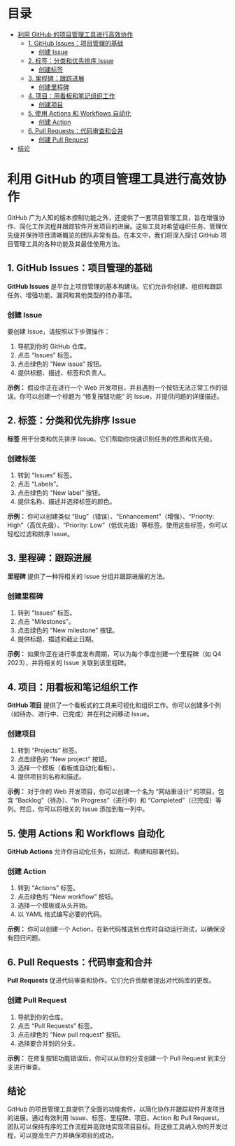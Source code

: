 # 目录

- [利用 GitHub 的项目管理工具进行高效协作](#utilizing-githubs-project-management-tools-for-efficient-collaboration)
  - [1. GitHub Issues：项目管理的基础](#1-github-issues-the-foundation-of-project-management)
    - [创建 Issue](#creating-an-issue)
  - [2. 标签：分类和优先排序 Issue](#2-labels-categorizing-and-prioritizing-issues)
    - [创建标签](#creating-a-label)
  - [3. 里程碑：跟踪进展](#3-milestones-tracking-progress-over-time)
    - [创建里程碑](#creating-a-milestone)
  - [4. 项目：用看板和笔记组织工作](#4-projects-organizing-work-with-boards-and-notes)
    - [创建项目](#creating-a-project)
  - [5. 使用 Actions 和 Workflows 自动化](#5-automation-with-actions-and-workflows)
    - [创建 Action](#creating-an-action)
  - [6. Pull Requests：代码审查和合并](#6-pull-reqests-reviewing-and-merging-code)
    - [创建 Pull Request](#creating-a-pull-request)
- [结论](#conclusion)

# 利用 GitHub 的项目管理工具进行高效协作

GitHub 广为人知的版本控制功能之外，还提供了一套项目管理工具，旨在增强协作、简化工作流程并跟踪软件开发项目的进展。这些工具对希望组织任务、管理优先级并保持项目清晰概览的团队非常有益。在本文中，我们将深入探讨 GitHub 项目管理工具的各种功能及其最佳使用方法。

## 1. **GitHub Issues：项目管理的基础**

**GitHub Issues** 是平台上项目管理的基本构建块。它们允许你创建、组织和跟踪任务、增强功能、漏洞和其他类型的待办事项。

### 创建 Issue

要创建 Issue，请按照以下步骤操作：

1. 导航到你的 GitHub 仓库。
2. 点击 “Issues” 标签。
3. 点击绿色的 “New issue” 按钮。
4. 提供标题、描述、标签和负责人。

**示例：**
假设你正在进行一个 Web 开发项目，并且遇到一个按钮无法正常工作的错误。你可以创建一个标题为 “修复按钮功能” 的 Issue，并提供问题的详细描述。

## 2. **标签：分类和优先排序 Issue**

**标签** 用于分类和优先排序 Issue。它们帮助你快速识别任务的性质和优先级。

### 创建标签

1. 转到 “Issues” 标签。
2. 点击 “Labels”。
3. 点击绿色的 “New label” 按钮。
4. 提供名称、描述并选择标签的颜色。

**示例：**
你可以创建类似 “Bug”（错误）、“Enhancement”（增强）、“Priority: High”（高优先级）、“Priority: Low”（低优先级）等标签。使用这些标签，你可以轻松过滤和排序 Issue。

## 3. **里程碑：跟踪进展**

**里程碑** 提供了一种将相关的 Issue 分组并跟踪进展的方法。

### 创建里程碑

1. 转到 “Issues” 标签。
2. 点击 “Milestones”。
3. 点击绿色的 “New milestone” 按钮。
4. 提供标题、描述和截止日期。

**示例：**
如果你正在进行季度发布周期，可以为每个季度创建一个里程碑（如 Q4 2023），并将相关的 Issue 关联到该里程碑。

## 4. **项目：用看板和笔记组织工作**

**GitHub 项目** 提供了一个看板式的工具来可视化和组织工作。你可以创建多个列（如待办、进行中、已完成）并在列之间移动 Issue。

### 创建项目

1. 转到 “Projects” 标签。
2. 点击绿色的 “New project” 按钮。
3. 选择一个模板（看板或自动化看板）。
4. 提供项目的名称和描述。

**示例：**
对于你的 Web 开发项目，你可以创建一个名为 “网站重设计” 的项目，包含 “Backlog”（待办）、“In Progress”（进行中）和 “Completed”（已完成）等列。然后，你可以将相关的 Issue 添加到每一列中。

## 5. **使用 Actions 和 Workflows 自动化**

**GitHub Actions** 允许你自动化任务，如测试、构建和部署代码。

### 创建 Action

1. 转到 “Actions” 标签。
2. 点击绿色的 “New workflow” 按钮。
3. 选择一个模板或从头开始。
4. 以 YAML 格式编写必要的代码。

**示例：**
你可以创建一个 Action，在新代码推送到仓库时自动运行测试，以确保没有回归问题。

## 6. **Pull Requests：代码审查和合并**

**Pull Requests** 促进代码审查和协作。它们允许贡献者提出对代码库的更改。

### 创建 Pull Request

1. 导航到你的仓库。
2. 点击 “Pull Requests” 标签。
3. 点击绿色的 “New pull request” 按钮。
4. 选择要合并到的分支。

**示例：**
在修复按钮功能错误后，你可以从你的分支创建一个 Pull Request 到主分支进行审查。

## 结论

GitHub 的项目管理工具提供了全面的功能套件，以简化协作并跟踪软件开发项目的进展。通过有效利用 Issue、标签、里程碑、项目、Action 和 Pull Request，团队可以保持有序的工作流程并高效地实现项目目标。将这些工具纳入你的开发过程，可以提高生产力并确保项目的成功。